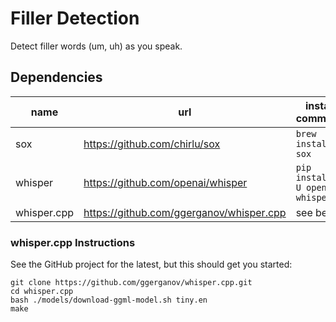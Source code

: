 # Filler Detection

Detect filler words (um, uh) as you speak.

## Dependencies

| name        | url                                      | install command                 |
| ----------- | ---------------------------------------- | ------------------------------- |
| sox         | https://github.com/chirlu/sox            | `brew install sox`              |
| whisper     | https://github.com/openai/whisper        | `pip install -U openai-whisper` |
| whisper.cpp | https://github.com/ggerganov/whisper.cpp | see below                       |

### whisper.cpp Instructions

See the GitHub project for the latest, but this should get you started:

```
git clone https://github.com/ggerganov/whisper.cpp.git
cd whisper.cpp
bash ./models/download-ggml-model.sh tiny.en
make
```
